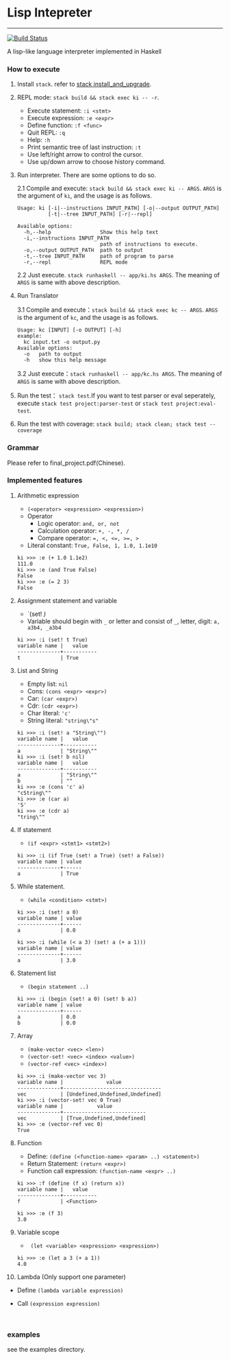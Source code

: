 # Lisp Intepreter

---

[![Build Status](https://travis-ci.com/b-liu14/lisp-interpreter.svg?token=T9dFvqXR4JmmQPEt9A86&branch=master)](https://travis-ci.com/b-liu14/lisp-interpreter)

A lisp-like language interpreter implemented in Haskell


### How to execute

1. Install `stack`. refer to [stack install_and_upgrade](https://docs.haskellstack.org/en/stable/install_and_upgrade/).

2. REPL mode: `stack build && stack exec ki -- -r`.

   * Execute statement: `:i <stmt>`
   * Execute expression: `:e <expr>`
   * Define function: `:f <func>`
   * Quit REPL: `:q`
   * Help: `:h`
   * Print semantic tree of last instruction: `:t`
   * Use left/right arrow to control the cursor.
   * Use up/down arrow to choose history command.

3. Run interpreter. There are some options to do so.

    2.1 Compile and execute: `stack build && stack exec ki -- ARGS`. `ARGS` is the argument of `ki`, and the usage is as follows.

    ```
    Usage: ki [-i|--instructions INPUT_PATH] [-o|--output OUTPUT_PATH]
              [-t|--tree INPUT_PATH] [-r|--repl]

    Available options:
      -h,--help                Show this help text
      -i,--instructions INPUT_PATH
                               path of instructions to execute.
      -o,--output OUTPUT_PATH  path to output
      -t,--tree INPUT_PATH     path of program to parse
      -r,--repl                REPL mode
    ```

    2.2 Just execute. `stack runhaskell -- app/ki.hs ARGS`. The meaning of `ARGS` is same with above description.

4. Run Translator

    3.1 Compile and execute：`stack build && stack exec kc -- ARGS`. `ARGS` is the argument of `kc`, and the usage is as follows.
    ```
    Usage: kc [INPUT] [-o OUTPUT] [-h]
    example:
      kc input.txt -o output.py
    Available options:
      -o   path to output
      -h   show this help message
    ```

    3.2 Just execute：`stack runhaskell -- app/kc.hs ARGS`. The meaning of `ARGS` is same with above description.


4. Run the test： `stack test`.If you want to test parser or eval seperately, execute `stack test project:parser-test` or `stack test project:eval-test`.

5. Run the test with coverage: `stack build; stack clean; stack test --coverage`

### Grammar
Please refer to final_project.pdf(Chinese).

### Implemented features
1. Arithmetic expression
   *    `(<operator> <expression> <expression>)`
   *    Operator
        - Logic operator: `and, or, not`
        - Calculation operator: `+, -, *, /`
        - Compare operator: `=, <, <=, >=, >`
   *    Literal constant: `True, False, 1, 1.0, 1.1e10`

    ```
    ki >>> :e (+ 1.0 1.1e2)
    111.0
    ki >>> :e (and True False)
    False
    ki >>> :e (= 2 3)
    False
    ```

2. Assignment statement and variable

   * `(set! <var> <expr>)
   * Variable should begin with `_` or letter and consist of `_`, letter, digit: `a, a3b4, _a3b4`

   ```
   ki >>> :i (set! t True)
   variable name |   value
   --------------+-----------
   t             | True
   ```


3. List and String

   * Empty list: `nil`
   * Cons: `(cons <expr> <expr>)`
   * Car: `(car <expr>)`
   * Cdr: `(cdr <expr>)`
   * Char literal: `'c'`
   * String literal: `"string\"s"`

   ```
   ki >>> :i (set! a "String\"")
   variable name |   value
   --------------+-----------
   a             | "String\""
   ki >>> :i (set! b nil)
   variable name |   value
   --------------+-----------
   a             | "String\""
   b             | ""
   ki >>> :e (cons 'c' a)
   "cString\""
   ki >>> :e (car a)
   'S'
   ki >>> :e (cdr a)
   "tring\""
   ```

4. If statement

   * `(if <expr> <stmt1> <stmt2>)`

   ```
   ki >>> :i (if True (set! a True) (set! a False))
   variable name | value
   --------------+------
   a             | True
   ```

5. While statement.

   * `(while <condition> <stmt>)`

   ```
   ki >>> :i (set! a 0)
   variable name | value
   --------------+------
   a             | 0.0

   ki >>> :i (while (< a 3) (set! a (+ a 1)))
   variable name | value
   --------------+------
   a             | 3.0
   ```

6. Statement list

   * `(begin statement ..)`

   ```
   ki >>> :i (begin (set! a 0) (set! b a))
   variable name | value
   --------------+------
   a             | 0.0
   b             | 0.0
   ```

7. Array

   * `(make-vector <vec> <len>)`
   * `(vector-set! <vec> <index> <value>)`
   * `(vector-ref <vec> <index>)`

   ```
   ki >>> :i (make-vector vec 3)
   variable name |              value
   --------------+--------------------------------
   vec           | [Undefined,Undefined,Undefined]
   ki >>> :i (vector-set! vec 0 True)
   variable name |           value
   --------------+---------------------------
   vec           | [True,Undefined,Undefined]
   ki >>> :e (vector-ref vec 0)
   True
   ```

8. Function 

   * Define: `(define (<function-name> <param> ..) <statement>)`
   * Return Statement: `(return <expr>)`
   * Function call expression: `(function-name <expr> ..)`

   ```
   ki >>> :f (define (f x) (return x))
   variable name |   value
   --------------+-----------
   f             | <Function>

   ki >>> :e (f 3)
   3.0
   ```

9. Variable scope

   * ` (let <variable> <expression> <expression>)`

   ```
   ki >>> :e (let a 3 (+ a 1))
   4.0
   ```

10. Lambda (Only support one parameter)

*    Define `(lambda variable expression)`
*    Call `(expression expression)`

     ​

### examples

see the examples directory.
